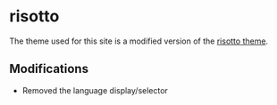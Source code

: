 # risotto

The theme used for this site is a modified version of the [risotto theme](https://github.com/joeroe/risotto).

## Modifications

- Removed the language display/selector
